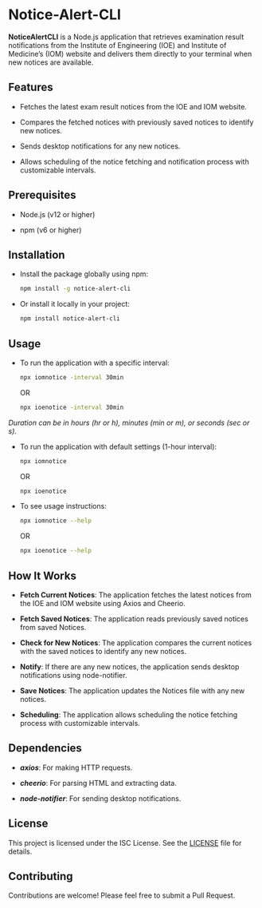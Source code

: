 # Notice-Alert-CLI

**NoticeAlertCLI** is a Node.js application that retrieves examination result notifications from the Institute of Engineering (IOE) and Institute of Medicine’s (IOM) website and delivers them directly to your terminal when new notices are available.

## Features

- Fetches the latest exam result notices from the IOE and IOM website.

- Compares the fetched notices with previously saved notices to identify new notices.

- Sends desktop notifications for any new notices.

- Allows scheduling of the notice fetching and notification process with customizable intervals.

## Prerequisites

- Node.js (v12 or higher)

- npm (v6 or higher)

## Installation

- Install the package globally using npm:
    ```bash
    npm install -g notice-alert-cli
    ```

- Or install it locally in your project:
    ```bash
    npm install notice-alert-cli
    ```

## Usage
- To run the application with a specific interval:

    ```bash
    npx iomnotice -interval 30min
    ```
    OR
    ```bash
    npx ioenotice -interval 30min
    ```
*Duration can be in hours (hr or h), minutes (min or m), or seconds (sec or s).*

- To run the application with default settings (1-hour interval):

    ```bash
    npx iomnotice
    ```
    OR
    ```bash
    npx ioenotice
    ```

- To see usage instructions:

    ```bash
    npx iomnotice --help
    ```
    OR
    ```bash
    npx ioenotice --help
    ```

## How It Works

- **Fetch Current Notices**: The application fetches the latest notices from the IOE and IOM website using Axios and Cheerio.

- **Fetch Saved Notices**: The application reads previously saved notices from saved Notices.

- **Check for New Notices**: The application compares the current notices with the saved notices to identify any new 
notices.

- **Notify**: If there are any new notices, the application sends desktop notifications using node-notifier.

- **Save Notices**: The application updates the Notices file with any new notices.

- **Scheduling**: The application allows scheduling the notice fetching process with customizable intervals.

## Dependencies

- ***axios***: For making HTTP requests.

- ***cheerio***: For parsing HTML and extracting data.

- ***node-notifier***: For sending desktop notifications.

## License

This project is licensed under the ISC License. See the [LICENSE](./LICENSE) file for details.

## Contributing

Contributions are welcome! Please feel free to submit a Pull Request.
